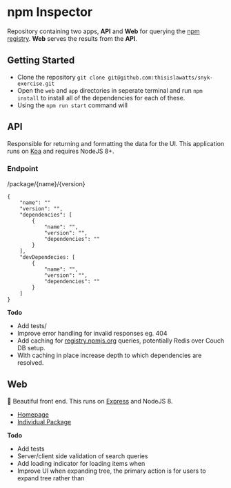 npm Inspector
===

Repository containing two apps, __API__ and __Web__ for querying the [npm registry](https://registry.npmjs.org). __Web__ serves the results from the __API__.

Getting Started
---

* Clone the repository `git clone git@github.com:thisislawatts/snyk-exercise.git`
* Open the `web` and `app` directories in seperate terminal and run `npm install` to install all of the dependencies for each of these.
* Using the `npm run start` command will 


API
---

Responsible for returning and formatting the data for the UI. This application runs on [Koa](https://github.com/koajs/koa) and requires NodeJS 8+.


### Endpoint

/package/{name}/{version}

```
{
    "name": ""
    "version": "",
    "dependencies": [
        {
            "name": "",
            "version": "",
            "dependencies": ""
        }
    ],
    "devDependecies: [
        {
            "name": "",
            "version": "",
            "dependencies": ""
        }
    ]
}
```

__Todo__

* Add tests/
* Improve error handling for invalid responses eg. 404
* Add caching for [registry.npmjs.org](https://registry.npmjs.org) queries, potentially Redis over Couch DB setup. 
* With caching in place increase depth to which dependencies are resolved.


Web
---

🌈 Beautiful front end. This runs on [Express](https://expressjs.com) and NodeJS 8.

* [Homepage](http://localhost:3001/)
* [Individual Package](http://localhost:3001/package/snyk)

__Todo__

* Add tests
* Server/client side validation of search queries
* Add loading indicator for loading items when
* Improve UI when expanding tree, the primary action is for users to expand tree rather than